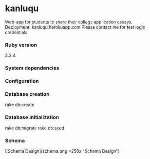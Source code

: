 # kanluqu
Web-app for students to share their college application essays.
Deployment: kanluqu.herokuapp.com
Please contact me for test login credentials

### Ruby version
2.2.4

### System dependencies

### Configuration

### Database creation
rake db:create

### Database initialization
rake db:migrate
rake db:seed

### Schema
![Schema Design](schema.png  =250x "Schema Design")
